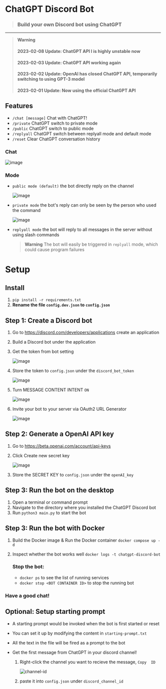 # ChatGPT Discord Bot

> ### Build your own Discord bot using ChatGPT
---
> **Warning**
>
> #### 2023-02-08 Update: ChatGPT API I is highly unstable now
> #### 2023-02-03 Update: ChatGPT API working again
> #### 2023-02-02 Update: OpenAI has closed ChatGPT API, temporarily switching to using GPT-3 model
> #### 2023-02-01 Update: Now using the official ChatGPT API

## Features

* `/chat [message]` Chat with ChatGPT!
* `/private` ChatGPT switch to private mode
* `/public`  ChatGPT switch to public  mode
* `/replyall`  ChatGPT switch between replyall mode and default mode
* `/reset` Clear ChatGPT conversation history

### Chat

![image](https://user-images.githubusercontent.com/89479282/206497774-47d960cd-1aeb-4fba-9af5-1f9d6ff41f00.gif)

### Mode

* `public mode (default)`  the bot directly reply on the channel

  ![image](https://user-images.githubusercontent.com/89479282/206565977-d7c5d405-fdb4-4202-bbdd-715b7c8e8415.gif)

* `private mode` the bot's reply can only be seen by the person who used the command

  ![image](https://user-images.githubusercontent.com/89479282/206565873-b181e600-e793-4a94-a978-47f806b986da.gif)

* `replyall mode` the bot will reply to all messages in the server without using slash commands

   > **Warning**
   > The bot will easily be triggered in `replyall` mode, which could cause program failures

# Setup

## Install

1. `pip install -r requirements.txt`
2. **Rename the file `config.dev.json` to `config.json`**

## Step 1: Create a Discord bot

1. Go to https://discord.com/developers/applications create an application
2. Build a Discord bot under the application
3. Get the token from bot setting

   ![image](https://user-images.githubusercontent.com/89479282/205949161-4b508c6d-19a7-49b6-b8ed-7525ddbef430.png)
4. Store the token to `config.json` under the `discord_bot_token`

   ![image](https://user-images.githubusercontent.com/89479282/207357762-94234aa7-aa55-4504-8dfd-9c68ae23a826.png)
   
5. Turn MESSAGE CONTENT INTENT `ON`

   ![image](https://user-images.githubusercontent.com/89479282/205949323-4354bd7d-9bb9-4f4b-a87e-deb9933a89b5.png)
   
6. Invite your bot to your server via OAuth2 URL Generator

   ![image](https://user-images.githubusercontent.com/89479282/205949600-0c7ddb40-7e82-47a0-b59a-b089f929d177.png)

## Step 2: Generate a OpenAI API key

1. Go to https://beta.openai.com/account/api-keys

2. Click Create new secret key

   ![image](https://user-images.githubusercontent.com/89479282/207970699-2e0cb671-8636-4e27-b1f3-b75d6db9b57e.PNG)

2. Store the SECRET KEY to `config.json` under the `openAI_key`

## Step 3: Run the bot on the desktop
1. Open a terminal or command prompt
2. Navigate to the directory where you installed the ChatGPT Discord bot
3. Run `python3 main.py` to start the bot

## Step 3: Run the bot with Docker

1. Build the Docker image & Run the Docker container `docker compose up -d`
2. Inspect whether the bot works well `docker logs -t chatgpt-discord-bot`

   ### Stop the bot:

   * `docker ps` to see the list of running services
   * `docker stop <BOT CONTAINER ID>` to stop the running bot

### Have a good chat!

## Optional: Setup starting prompt

* A starting prompt would be invoked when the bot is first started or reset
* You can set it up by modifying the content in `starting-prompt.txt`
* All the text in the file will be fired as a prompt to the bot  
* Get the first message from ChatGPT in your discord channel!

   1. Right-click the channel you want to recieve the message, `Copy  ID`
   
        ![channel-id](https://user-images.githubusercontent.com/89479282/207697217-e03357b3-3b3d-44d0-b880-163217ed4a49.PNG)
    
   2. paste it into `config.json` under `discord_channel_id `

